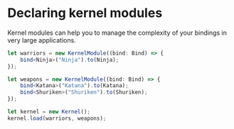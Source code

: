 # Declaring kernel modules
Kernel modules can help you to manage the complexity of your bindings in very large applications.

```ts
let warriors = new KernelModule((bind: Bind) => {
    bind<Ninja>("Ninja").to(Ninja);
});

let weapons = new KernelModule((bind: Bind) => {
    bind<Katana>("Katana").to(Katana);
    bind<Shuriken>("Shuriken").to(Shuriken);
});

let kernel = new Kernel();
kernel.load(warriors, weapons);
```
